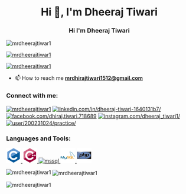 <h1 align="center">Hi 👋, I'm Dheeraj Tiwari</h1>
<h3 align="center">Hi I'm Dheeraj Tiwari</h3>

<p align="left"> <img src="https://komarev.com/ghpvc/?username=mrdheerajtiwar1&label=Profile%20views&color=0e75b6&style=flat" alt="mrdheerajtiwar1" /> </p>

<p align="left"> <a href="https://github.com/ryo-ma/github-profile-trophy"><img src="https://github-profile-trophy.vercel.app/?username=mrdheerajtiwar1" alt="mrdheerajtiwar1" /></a> </p>

<p align="left"> <a href="https://twitter.com/mrdheerajtiwar1" target="blank"><img src="https://img.shields.io/twitter/follow/mrdheerajtiwar1?logo=twitter&style=for-the-badge" alt="mrdheerajtiwar1" /></a> </p>

- 📫 How to reach me **mrdhirajtiwari1512@gmail.com**

<h3 align="left">Connect with me:</h3>
<p align="left">
<a href="https://twitter.com/mrdheerajtiwar1" target="blank"><img align="center" src="https://raw.githubusercontent.com/rahuldkjain/github-profile-readme-generator/master/src/images/icons/Social/twitter.svg" alt="mrdheerajtiwar1" height="30" width="40" /></a>
<a href="https://linkedin.com/in/linkedin.com/in/dheeraj-tiwari-1640131b7/" target="blank"><img align="center" src="https://raw.githubusercontent.com/rahuldkjain/github-profile-readme-generator/master/src/images/icons/Social/linked-in-alt.svg" alt="linkedin.com/in/dheeraj-tiwari-1640131b7/" height="30" width="40" /></a>
<a href="https://fb.com/facebook.com/dhiraj.tiwari.718689" target="blank"><img align="center" src="https://raw.githubusercontent.com/rahuldkjain/github-profile-readme-generator/master/src/images/icons/Social/facebook.svg" alt="facebook.com/dhiraj.tiwari.718689" height="30" width="40" /></a>
<a href="https://instagram.com/instagram.com/dheeraj_tiwari1/" target="blank"><img align="center" src="https://raw.githubusercontent.com/rahuldkjain/github-profile-readme-generator/master/src/images/icons/Social/instagram.svg" alt="instagram.com/dheeraj_tiwari1/" height="30" width="40" /></a>
<a href="https://auth.geeksforgeeks.org/user/user/200231024/practice/" target="blank"><img align="center" src="https://raw.githubusercontent.com/rahuldkjain/github-profile-readme-generator/master/src/images/icons/Social/geeks-for-geeks.svg" alt="user/200231024/practice/" height="30" width="40" /></a>
</p>

<h3 align="left">Languages and Tools:</h3>
<p align="left"> <a href="https://www.cprogramming.com/" target="_blank"> <img src="https://raw.githubusercontent.com/devicons/devicon/master/icons/c/c-original.svg" alt="c" width="40" height="40"/> </a> <a href="https://www.w3schools.com/cpp/" target="_blank"> <img src="https://raw.githubusercontent.com/devicons/devicon/master/icons/cplusplus/cplusplus-original.svg" alt="cplusplus" width="40" height="40"/> </a> <a href="https://www.microsoft.com/en-us/sql-server" target="_blank"> <img src="https://www.svgrepo.com/show/303229/microsoft-sql-server-logo.svg" alt="mssql" width="40" height="40"/> </a> <a href="https://www.mysql.com/" target="_blank"> <img src="https://raw.githubusercontent.com/devicons/devicon/master/icons/mysql/mysql-original-wordmark.svg" alt="mysql" width="40" height="40"/> </a> <a href="https://www.php.net" target="_blank"> <img src="https://raw.githubusercontent.com/devicons/devicon/master/icons/php/php-original.svg" alt="php" width="40" height="40"/> </a> </p>

<p><img align="left" src="https://github-readme-stats.vercel.app/api/top-langs?username=mrdheerajtiwar1&show_icons=true&locale=en&layout=compact" alt="mrdheerajtiwar1" /></p>

<p>&nbsp;<img align="center" src="https://github-readme-stats.vercel.app/api?username=mrdheerajtiwar1&show_icons=true&locale=en" alt="mrdheerajtiwar1" /></p>

<p><img align="center" src="https://github-readme-streak-stats.herokuapp.com/?user=mrdheerajtiwar1&" alt="mrdheerajtiwar1" /></p>
